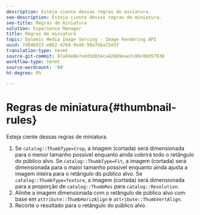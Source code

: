 ```yaml
---
description: Esteja ciente dessas regras de miniatura.
seo-description: Esteja ciente dessas regras de miniatura.
seo-title: Regras de miniatura
solution: Experience Manager
title: Regras de miniatura
topic: Dynamic Media Image Serving - Image Rendering API
uuid: 7d04b923-e062-4764-9e48-99a7bba72d3f
translation-type: tm+mt
source-git-commit: 97a84e8e7edd3d834ca42069eae7c09c00d57938
workflow-type: tm+mt
source-wordcount: '94'
ht-degree: 0%

---
```



# Regras de miniatura{#thumbnail-rules}

Esteja ciente dessas regras de miniatura.

1. Se `catalog::ThumbType=Crop`, a imagem (cortada) será dimensionada para o menor tamanho possível enquanto ainda cobrirá todo o retângulo do público alvo. Se `catalog::ThumbType=Fit`, a imagem (cortada) será dimensionada para o maior tamanho possível enquanto ainda ajusta a imagem inteira para o retângulo do público alvo. Se `catalog::ThumbType=Texture`, a imagem (cortada) será dimensionada para a proporção de `catalog::ThumbRes` para `catalog::Resolution`.
1. Alinhe a imagem dimensionada com o retângulo de público alvo com base em `attribute::ThumbHorizAlign` e `attribute::ThumbVertAlign`.
1. Recorte o resultado para o retângulo do público alvo.


